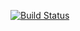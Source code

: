 [![Build Status](https://travis-ci.com/hi123hi789/hi123hi789.svg?branch=main)](https://travis-ci.com/hi123hi789/hi123hi789)
